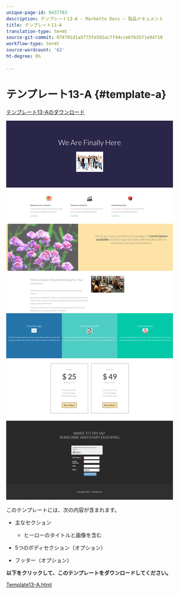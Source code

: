 ```yaml
---
unique-page-id: 9437783
description: テンプレート13-A - Marketto Docs — 製品ドキュメント
title: テンプレート13-A
translation-type: tm+mt
source-git-commit: 074701d1a5f75fe592ac7f44cce6fb3571e94710
workflow-type: tm+mt
source-wordcount: '62'
ht-degree: 0%

---
```



# テンプレート13-A {#template-a}

[テンプレート13-Aのダウンロード](https://docs.marketo.com/download/attachments/9437783/template-13a.html?version=1&amp;modificationdate=1438979525000&amp;api=v2)

![](assets/image2015-8-11-10-3a15-3a39.png)

このテンプレートには、次の内容が含まれます。

* 主なセクション

   * ヒーローのタイトルと画像を含む

* 5つのボディセクション（オプション）
* フッター（オプション）

**以下をクリックして、このテンプレートをダウンロードしてください。**

[Template13-A.html](https://docs.marketo.com/download/attachments/9437783/template-13a.html?version=1&amp;modificationdate=1438979525000&amp;api=v2)
